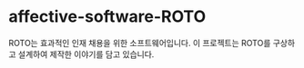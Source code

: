# affective-software-ROTO
 ROTO는 효과적인 인재 채용을 위한 소프트웨어입니다. 이 프로젝트는 ROTO를 구상하고 설계하여 제작한 이야기를 담고 있습니다.
